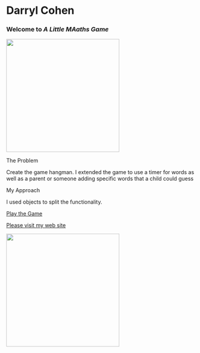 Darryl Cohen
============

### **Welcome to _A Little MAaths Game_**

<img src=https://ibin.co/3a6N5WNFpr4x.jpg width="300">

The Problem

Create the game hangman. I extended the game to use a timer for words as well as
a parent or someone adding specific words that a child could guess

My Approach

I used objects to split the functionality.

[Play the Game](https://darrylcohen.github.io/little_maths_game/)

[Please visit my web site](https://www.darrylcohen.com.au)

<a href="https://www.darrylcohen.com.au"> <img src=https://i.imgur.com/kbAnu4b.jpg width="300"></a>
